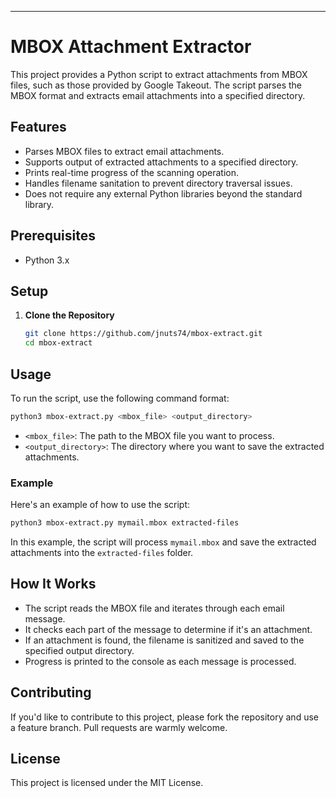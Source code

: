 
---

# MBOX Attachment Extractor

This project provides a Python script to extract attachments from MBOX files, such as those provided by Google Takeout. The script parses the MBOX format and extracts email attachments into a specified directory.

## Features

- Parses MBOX files to extract email attachments.
- Supports output of extracted attachments to a specified directory.
- Prints real-time progress of the scanning operation.
- Handles filename sanitation to prevent directory traversal issues.
- Does not require any external Python libraries beyond the standard library.

## Prerequisites

- Python 3.x

## Setup

1. **Clone the Repository**

   ```bash
   git clone https://github.com/jnuts74/mbox-extract.git
   cd mbox-extract
   ```

## Usage

To run the script, use the following command format:

```bash
python3 mbox-extract.py <mbox_file> <output_directory>
```

- `<mbox_file>`: The path to the MBOX file you want to process.
- `<output_directory>`: The directory where you want to save the extracted attachments.

### Example

Here's an example of how to use the script:

```bash
python3 mbox-extract.py mymail.mbox extracted-files
```

In this example, the script will process `mymail.mbox` and save the extracted attachments into the `extracted-files` folder.

## How It Works

- The script reads the MBOX file and iterates through each email message.
- It checks each part of the message to determine if it's an attachment.
- If an attachment is found, the filename is sanitized and saved to the specified output directory.
- Progress is printed to the console as each message is processed.

## Contributing

If you'd like to contribute to this project, please fork the repository and use a feature branch. Pull requests are warmly welcome.

## License

This project is licensed under the MIT License. 
